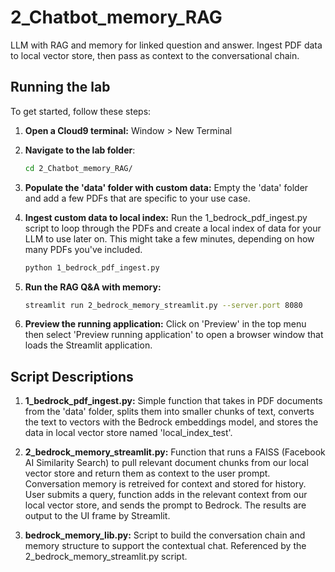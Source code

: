 # 2_Chatbot_memory_RAG

LLM with RAG and memory for linked question and answer. Ingest PDF data to local vector store, then pass as context to the conversational chain.

## Running the lab

To get started, follow these steps:

1. **Open a Cloud9 terminal:**
   Window > New Terminal

2. **Navigate to the lab folder**:

   ```bash
   cd 2_Chatbot_memory_RAG/
   ```

3. **Populate the 'data' folder with custom data:** Empty the 'data' folder and add a few PDFs that are specific to your use case.

4. **Ingest custom data to local index:** Run the 1_bedrock_pdf_ingest.py script to loop through the PDFs and create a local index of data for your LLM to use later on.
   This might take a few minutes, depending on how many PDFs you've included.

   ```bash
   python 1_bedrock_pdf_ingest.py
   ```

5. **Run the RAG Q&A with memory:**
   ```bash
   streamlit run 2_bedrock_memory_streamlit.py --server.port 8080
   ```
6. **Preview the running application:** Click on 'Preview' in the top menu then select 'Preview running application' to open a browser window that loads the Streamlit application.

## Script Descriptions

1. **1_bedrock_pdf_ingest.py:**
   Simple function that takes in PDF documents from the 'data' folder, splits them into smaller chunks of text, converts the text to vectors with the Bedrock embeddings model, and stores the data in local vector store named 'local_index_test'.

2. **2_bedrock_memory_streamlit.py:**
   Function that runs a FAISS (Facebook AI Similarity Search) to pull relevant document chunks from our local vector store and return them as context to the user prompt. Conversation memory is retreived for context and stored for history. User submits a query, function adds in the relevant context from our local vector store, and sends the prompt to Bedrock. The results are output to the UI frame by Streamlit.

3. **bedrock_memory_lib.py:**
   Script to build the conversation chain and memory structure to support the contextual chat. Referenced by the 2_bedrock_memory_streamlit.py script.
